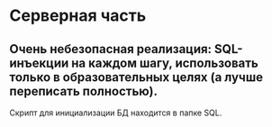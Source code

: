 # Серверная часть

## Очень небезопасная реализация: SQL-инъекции на каждом шагу, использовать только в образовательных целях (а лучше переписать полностью).

Скрипт для инициализации БД находится в папке SQL.
